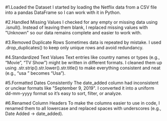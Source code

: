 #1.Loaded the Dataset
I started by loading the Netflix data from a CSV file into a pandas DataFrame so I can work with it in Python.

#2.Handled Missing Values
I checked for any empty or missing data using .isnull(). Instead of leaving them blank, I replaced missing values with "Unknown" so our data remains complete and easier to work with.

#3.Removed Duplicate Rows
Sometimes data is repeated by mistake. I used .drop_duplicates() to keep only unique rows and avoid redundancy.

#4.Standardized Text Values
Text entries like country names or types (e.g., “Movie”, “TV Show”) might be written in different formats. I cleaned them up using .str.strip().str.lower().str.title() to make everything consistent and neat (e.g., “usa ” becomes “Usa”).

#5.Formatted Dates Consistently
The date_added column had inconsistent or unclear formats like "September 9, 2019". I converted it into a uniform dd-mm-yyyy format so it’s easy to sort, filter, or analyze.

#6.Renamed Column Headers
To make the columns easier to use in code, I renamed them to all lowercase and replaced spaces with underscores (e.g., Date Added → date_added).

